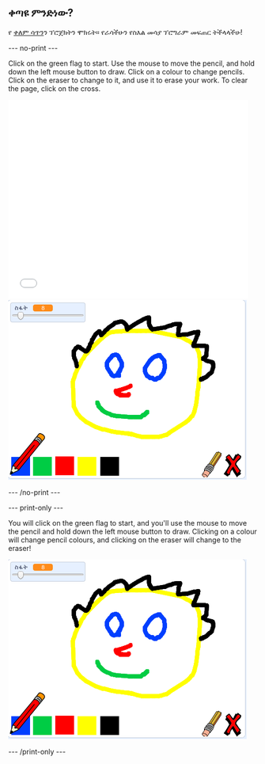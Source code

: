 ## ቀጣዩ ምንድነው?

የ [ቀለም ሳጥን](https://projects.raspberrypi.org/en/projects/paint-box?utm_source=pathway&utm_medium=whatnext&utm_campaign=projects)ን ፕሮጀክትን ሞክሩት። የራሳችሁን የስእል መሳያ ፕሮግራም መፍጠር ትችላላችሁ!

--- no-print ---

Click on the green flag to start. Use the mouse to move the pencil, and hold down the left mouse button to draw. Click on a colour to change pencils. Click on the eraser to change to it, and use it to erase your work. To clear the page, click on the cross.

<div class="scratch-preview">
  <iframe allowtransparency="true" width="485" height="402" src="//scratch.mit.edu/projects/embed/267243161/?autostart=false" frameborder="0" scrolling="no"></iframe>
  <img src="images/paint-box-showcase.png">
</div>

--- /no-print ---

--- print-only ---

You will click on the green flag to start, and you'll use the mouse to move the pencil and hold down the left mouse button to draw. Clicking on a colour will change pencil colours, and clicking on the eraser will change to the eraser!

![showcase](images/paint-box-showcase.png)

--- /print-only ---
